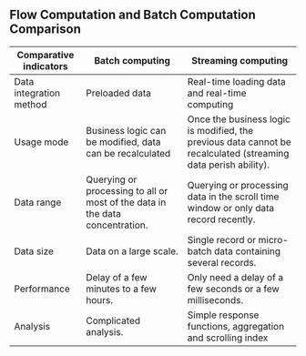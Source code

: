 ## Flow Computation and Batch Computation Comparison<br>
| Comparative indicators | Batch computing | Streaming computing |
|---|---|---|
Data integration method | Preloaded data | Real-time loading data and real-time computing
Usage mode | Business logic can be modified, data can be recalculated | Once the business logic is modified, the previous data cannot be recalculated (streaming data perish ability).
Data range | Querying or processing to all or most of the data in the data concentration. | Querying or processing data in the scroll time window or only data record recently.
Data size | Data on a large scale. | Single record or micro-batch data containing several records.
Performance | Delay of a few minutes to a few hours. | Only need a delay of a few seconds or a few milliseconds.
Analysis | Complicated analysis. | Simple response functions, aggregation and scrolling index